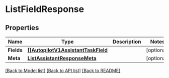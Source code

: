# ListFieldResponse

## Properties

Name | Type | Description | Notes
------------ | ------------- | ------------- | -------------
**Fields** | [**[]AutopilotV1AssistantTaskField**](autopilot.v1.assistant.task.field.md) |  |[optional] 
**Meta** | [**ListAssistantResponseMeta**](ListAssistantResponse_meta.md) |  |[optional] 

[[Back to Model list]](../README.md#documentation-for-models) [[Back to API list]](../README.md#documentation-for-api-endpoints) [[Back to README]](../README.md)


